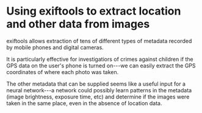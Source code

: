 # Using exiftools to extract location and other data from images

exiftools allows extraction of tens of different types of metadata recorded by mobile phones and digital cameras.

It is particularly effective for investigatiors of crimes against children if the GPS data on the user's phone is turned on---we can easily extract the GPS coordinates of where each photo was taken.

The other metadata that can be supplied seems like a useful input for a neural network---a network could possibly learn patterns in the metadata (image brightness, exposure time, etc) and determine if the images were taken in the same place, even in the absence of location data.